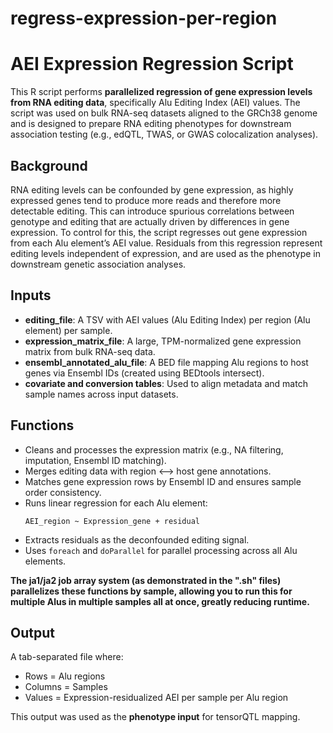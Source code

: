 # regress-expression-per-region

# AEI Expression Regression Script

This R script performs **parallelized regression of gene expression levels from RNA editing data**, specifically Alu Editing Index (AEI) values. The script was used on bulk RNA-seq datasets aligned to the GRCh38 genome and is designed to prepare RNA editing phenotypes for downstream association testing (e.g., edQTL, TWAS, or GWAS colocalization analyses).

## Background

RNA editing levels can be confounded by gene expression, as highly expressed genes tend to produce more reads and therefore more detectable editing. This can introduce spurious correlations between genotype and editing that are actually driven by differences in gene expression. To control for this, the script regresses out gene expression from each Alu element’s AEI value. Residuals from this regression represent editing levels independent of expression, and are used as the phenotype in downstream genetic association analyses.

## Inputs

- **editing_file**: A TSV with AEI values (Alu Editing Index) per region (Alu element) per sample.
- **expression_matrix_file**: A large, TPM-normalized gene expression matrix from bulk RNA-seq data.
- **ensembl_annotated_alu_file**: A BED file mapping Alu regions to host genes via Ensembl IDs (created using BEDtools intersect).
- **covariate and conversion tables**: Used to align metadata and match sample names across input datasets.

## Functions

- Cleans and processes the expression matrix (e.g., NA filtering, imputation, Ensembl ID matching).
- Merges editing data with region <–> host gene annotations.
- Matches gene expression rows by Ensembl ID and ensures sample order consistency.
- Runs linear regression for each Alu element:
  ```
  AEI_region ~ Expression_gene + residual
  ```
- Extracts residuals as the deconfounded editing signal.
- Uses `foreach` and `doParallel` for parallel processing across all Alu elements.

**The ja1/ja2 job array system (as demonstrated in the ".sh" files) parallelizes these functions by sample, allowing you to run this for multiple Alus in multiple samples all at once, greatly reducing runtime.**

## Output

A tab-separated file where:
- Rows = Alu regions
- Columns = Samples
- Values = Expression-residualized AEI per sample per Alu region

This output was used as the **phenotype input** for tensorQTL mapping.
